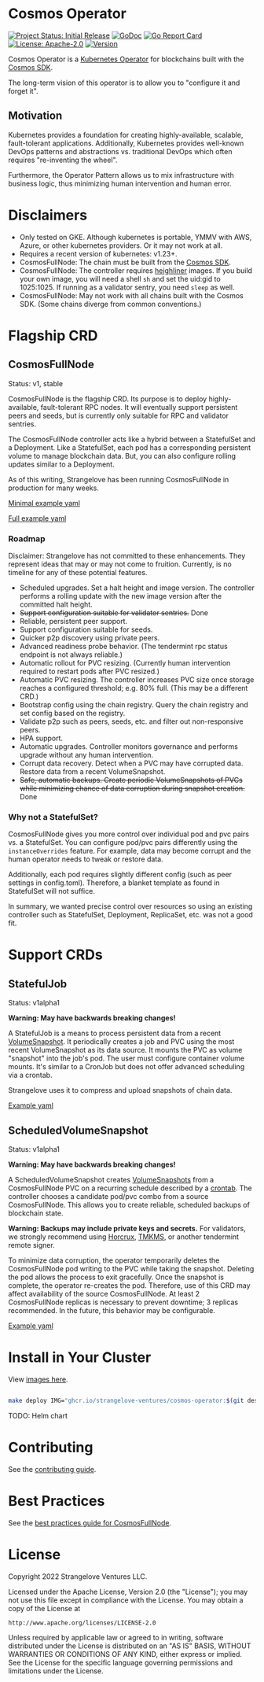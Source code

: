 # Cosmos Operator

[![Project Status: Initial Release](https://img.shields.io/badge/repo%20status-active-green.svg?style=flat-square)](https://www.repostatus.org/#active)
[![GoDoc](https://img.shields.io/badge/godoc-reference-blue?style=flat-square&logo=go)](https://pkg.go.dev/github.com/strangelove-ventures/cosmos-operator)
[![Go Report Card](https://goreportcard.com/badge/github.com/strangelove-ventures/cosmos-operator)](https://goreportcard.com/report/github.com/strangelove-ventures/cosmos-operator)
[![License: Apache-2.0](https://img.shields.io/github/license/strangelove-ventures/cosmos-operator.svg?style=flat-square)](https://github.com/strangelove-ventures/cosmos-operator/blob/main/LICENSE)
[![Version](https://img.shields.io/github/tag/strangelove-ventures/cosmos-operator.svg?style=flat-square)](https://github.com/cosmos/strangelove-ventures/cosmos-operator)

Cosmos Operator is a [Kubernetes Operator](https://kubernetes.io/docs/concepts/extend-kubernetes/operator/) for blockchains built with the [Cosmos SDK](https://github.com/cosmos/cosmos-sdk). 

The long-term vision of this operator is to allow you to "configure it and forget it". 

## Motivation

Kubernetes provides a foundation for creating highly-available, scalable, fault-tolerant applications. 
Additionally, Kubernetes provides well-known DevOps patterns and abstractions vs. 
traditional DevOps which often requires "re-inventing the wheel".

Furthermore, the Operator Pattern allows us to mix infrastructure with business logic, 
thus minimizing human intervention and human error.

# Disclaimers

* Only tested on GKE. Although kubernetes is portable, YMMV with AWS, Azure, or other kubernetes providers. Or it may not work at all.
* Requires a recent version of kubernetes: v1.23+.
* CosmosFullNode: The chain must be built from the [Cosmos SDK](https://github.com/cosmos/cosmos-sdk).
* CosmosFullNode: The controller requires [heighliner](https://github.com/strangelove-ventures/heighliner) images. If you build your own image, you will need a shell `sh` and set the uid:gid to 1025:1025. If running as a validator sentry, you need `sleep` as well.
* CosmosFullNode: May not work with all chains built with the Cosmos SDK. (Some chains diverge from common conventions.)

# Flagship CRD

## CosmosFullNode

Status: v1, stable

CosmosFullNode is the flagship CRD. Its purpose is to deploy highly-available, fault-tolerant RPC nodes. 
It will eventually support persistent peers and seeds, but is currently only suitable for RPC and validator sentries.

The CosmosFullNode controller acts like a hybrid between a StatefulSet and a Deployment.
Like a StatefulSet, each pod has a corresponding persistent volume to manage blockchain data.
But, you can also configure rolling updates similar to a Deployment.

As of this writing, Strangelove has been running CosmosFullNode in production for many weeks.

[Minimal example yaml](./config/samples/cosmos_v1_cosmosfullnode.yaml)

[Full example yaml](./config/samples/cosmos_v1_cosmosfullnode_full.yaml)

### Roadmap

Disclaimer: Strangelove has not committed to these enhancements. They represent ideas that may or may not come to fruition. 
Currently, is no timeline for any of these potential features.

* Scheduled upgrades. Set a halt height and image version. The controller performs a rolling update with the new image version after the committed halt height.
* ~~Support configuration suitable for validator sentries.~~ Done
* Reliable, persistent peer support.
* Support configuration suitable for seeds.
* Quicker p2p discovery using private peers. 
* Advanced readiness probe behavior. (The tendermint rpc status endpoint is not always reliable.)
* Automatic rollout for PVC resizing. (Currently human intervention required to restart pods after PVC resized.)
* Automatic PVC resizing. The controller increases PVC size once storage reaches a configured threshold; e.g. 80% full. (This may be a different CRD.)
* Bootstrap config using the chain registry. Query the chain registry and set config based on the registry.
* Validate p2p such as peers, seeds, etc. and filter out non-responsive peers.
* HPA support.
* Automatic upgrades. Controller monitors governance and performs upgrade without any human intervention.
* Corrupt data recovery. Detect when a PVC may have corrupted data. Restore data from a recent VolumeSnapshot.
* ~~Safe, automatic backups. Create periodic VolumeSnapshots of PVCs while minimizing chance of data corruption during snapshot creation.~~ Done

### Why not a StatefulSet?

CosmosFullNode gives you more control over individual pod and pvc pairs vs. a StatefulSet. You can configure pod/pvc 
pairs differently using the `instanceOverrides` feature. For example, data may become corrupt and the human operator needs 
to tweak or restore data.

Additionally, each pod requires slightly different config (such as peer settings in config.toml). Therefore, a blanket 
template as found in StatefulSet will not suffice.

In summary, we wanted precise control over resources so using an existing controller such as StatefulSet, Deployment, 
ReplicaSet, etc. was not a good fit.

# Support CRDs

## StatefulJob

Status: v1alpha1

**Warning: May have backwards breaking changes!**

A StatefulJob is a means to process persistent data from a recent [VolumeSnapshot](https://kubernetes.io/docs/concepts/storage/volume-snapshots/).
It periodically creates a job and PVC using the most recent VolumeSnapshot as its data source. It mounts the PVC as volume "snapshot" into the job's pod.
The user must configure container volume mounts.
It's similar to a CronJob but does not offer advanced scheduling via a crontab. 

Strangelove uses it to compress and upload snapshots of chain data.

[Example yaml](./config/samples/cosmos_v1alpha1_statefuljob.yaml)

## ScheduledVolumeSnapshot

Status: v1alpha1

**Warning: May have backwards breaking changes!**

A ScheduledVolumeSnapshot creates [VolumeSnapshots]([VolumeSnapshot](https://kubernetes.io/docs/concepts/storage/volume-snapshots/))
from a CosmosFullNode PVC on a recurring schedule described by a [crontab](https://en.wikipedia.org/wiki/Cron). The controller
chooses a candidate pod/pvc combo from a source CosmosFullNode. This allows you to create reliable, scheduled backups
of blockchain state.

**Warning: Backups may include private keys and secrets.** For validators, we strongly recommend using [Horcrux](https://github.com/strangelove-ventures/horcrux),
[TMKMS](https://github.com/iqlusioninc/tmkms), or another tendermint remote signer.

To minimize data corruption, the operator temporarily deletes the CosmosFullNode pod writing to the PVC while taking the snapshot. Deleting the pod allows the process to
exit gracefully. Once the snapshot is complete, the operator re-creates the pod. Therefore, use of this CRD may affect
availability of the source CosmosFullNode. At least 2 CosmosFullNode replicas is necessary to prevent downtime; 3
replicas recommended. In the future, this behavior may be configurable.

[Example yaml](./config/samples/cosmos_v1alpha1_scheduledvolumesnapshot.yaml)

# Install in Your Cluster

View [images here](https://github.com/strangelove-ventures/cosmos-operator/pkgs/container/cosmos-operator).

```sh

make deploy IMG="ghcr.io/strangelove-ventures/cosmos-operator:$(git describe --tags --abbrev=0)"
```

TODO: Helm chart

# Contributing

See the [contributing guide](./docs/contributing.md).

# Best Practices

See the [best practices guide for CosmosFullNode](./docs/fullnode_best_practices.md).

# License

Copyright 2022 Strangelove Ventures LLC.

Licensed under the Apache License, Version 2.0 (the "License");
you may not use this file except in compliance with the License.
You may obtain a copy of the License at

    http://www.apache.org/licenses/LICENSE-2.0

Unless required by applicable law or agreed to in writing, software
distributed under the License is distributed on an "AS IS" BASIS,
WITHOUT WARRANTIES OR CONDITIONS OF ANY KIND, either express or implied.
See the License for the specific language governing permissions and
limitations under the License.

